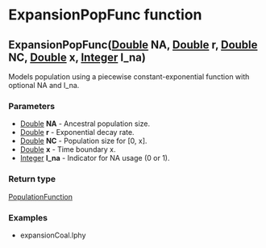 ExpansionPopFunc function
=========================
ExpansionPopFunc([Double](../types/Double.md) **NA**, [Double](../types/Double.md) **r**, [Double](../types/Double.md) **NC**, [Double](../types/Double.md) **x**, [Integer](../types/Integer.md) **I_na**)
-----------------------------------------------------------------------------------------------------------------------------------------------------------------------------------------------------------

Models population using a piecewise constant-exponential function with optional NA and I_na.

### Parameters

- [Double](../types/Double.md) **NA** - Ancestral population size.
- [Double](../types/Double.md) **r** - Exponential decay rate.
- [Double](../types/Double.md) **NC** - Population size for [0, x].
- [Double](../types/Double.md) **x** - Time boundary x.
- [Integer](../types/Integer.md) **I_na** - Indicator for NA usage (0 or 1).

### Return type

[PopulationFunction](../types/PopulationFunction.md)


### Examples

- expansionCoal.lphy



